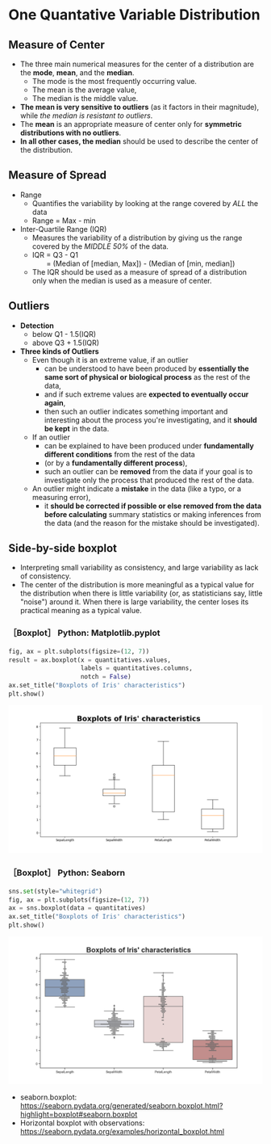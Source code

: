 # One Quantative Variable Distribution

## Measure of Center
- The three main numerical measures for the center of a distribution are the **mode**, **mean**, and the **median**. 
    - The mode is the most frequently occurring value. 
    - The mean is the average value,
    - The median is the middle value.
- **The mean is very sensitive to outliers** (as it factors in their magnitude), while *the median is resistant to outliers*.
- The **mean** is an appropriate measure of center only for **symmetric distributions with no outliers**. 
- **In all other cases, the median** should be used to describe the center of the distribution.

## Measure of Spread
- Range
    - Quantifies the variability by looking at the range covered by *ALL* the data
    - Range = Max - min
- Inter-Quartile Range (IQR)
    - Measures the variability of a distribution by giving us the range covered by the *MIDDLE 50%* of the data.
    - IQR = Q3 - Q1 
    <br> &nbsp;&nbsp;&nbsp;&nbsp;&nbsp;&nbsp;
    = (Median of [median, Max]) - (Median of [min, median])
    - The IQR should be used as a measure of spread of a distribution only when the median is used as a measure of center.


## Outliers
- **Detection**
    - below Q1 - 1.5(IQR)
    - above Q3 + 1.5(IQR)
- **Three kinds of Outliers**
    - Even though it is an extreme value, if an outlier
        - can be understood to have been produced by **essentially the same sort of physical or biological process** as the rest of the data,
        -  and if such extreme values are **expected to eventually occur again**,
        -  then such an outlier indicates something important and interesting about the process you're investigating, and it **should be kept** in the data.
    - If an outlier
        -  can be explained to have been produced under **fundamentally different conditions** from the rest of the data 
        - (or by a **fundamentally different process**),
        -  such an outlier can be **removed** from the data if your goal is to investigate only the process that produced the rest of the data.
    - An outlier might indicate a **mistake** in the data (like a typo, or a measuring error),
        - it **should be corrected if possible or else removed from the data before calculating** summary statistics or making inferences from the data (and the reason for the mistake should be investigated).


## Side-by-side boxplot
- Interpreting small variability as consistency, and large variability as lack of consistency.
- The center of the distribution is more meaningful as a typical value for the distribution when there is little variability (or, as statisticians say, little "noise") around it. When there is large variability, the center loses its practical meaning as a typical value.

### ［Boxplot］ Python: Matplotlib.pyplot 
```python
fig, ax = plt.subplots(figsize=(12, 7))
result = ax.boxplot(x = quantitatives.values,
                    labels = quantitatives.columns,
                    notch = False)
ax.set_title("Boxplots of Iris' characteristics")
plt.show()
```
![Image of Matplotlib Boxplot Example](https://github.com/kevinkevin556/SRDV/blob/master/EDA%20Examining%20Distributions/One%20Quantitative%20Variable/image/matplotlib_boxplot.png?raw=true)

### ［Boxplot］ Python: Seaborn
```python
sns.set(style="whitegrid")
fig, ax = plt.subplots(figsize=(12, 7))
ax = sns.boxplot(data = quantitatives)
ax.set_title("Boxplots of Iris' characteristics")
plt.show()
```
![Image of Seaborn Boxplot Example](https://github.com/kevinkevin556/SRDV/blob/master/EDA%20Examining%20Distributions/One%20Quantitative%20Variable/image/seaborn_boxplot.png?raw=true)
- seaborn.boxplot: https://seaborn.pydata.org/generated/seaborn.boxplot.html?highlight=boxplot#seaborn.boxplot
- Horizontal boxplot with observations: https://seaborn.pydata.org/examples/horizontal_boxplot.html
